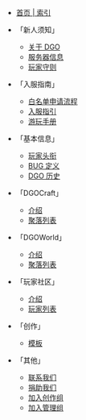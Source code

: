 <!-- _sidebar.md -->

  - [首页 | 索引](index.md)

- 「新人须知」
  - [关于 DGO](notice/about.md)
  - [服务器信息](notice/server.md)
  - [玩家守则](notice/rules.md)

- 「入服指南」
  - [白名单申请流程](guide/apply.md)
  - [入服指引](guide/join.md)
  - [游玩手册](guide/play.md)

- 「基本信息」
  - [玩家头衔](information/playerTitle.md)
  - [BUG 定义](information/bugDefinition.md)
  - [DGO 历史](information/DGOHistory.md) 

- 「DGOCraft」
  - [介绍](DGOCraft/introduce.md)
  - [聚落列表](DGOCraft/list.md)

- 「DGOWorld」
  - [介绍](DGOWorld/introduce.md)
  - [聚落列表](DGOWorld/list.md)

- 「玩家社区」
  - [介绍](player/introduce.md)
  - [玩家列表](player/list.md)

- 「创作」
  - [模板](creation/template.md)

- 「其他」
  - [联系我们](other/contact.md)
  - [捐助我们](other/donate.md)
  - [加入创作组](other/joinCreation.md)
  - [加入管理组](other/joinManagement.md)
